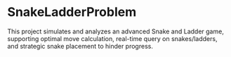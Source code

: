 # SnakeLadderProblem
This project simulates and analyzes an advanced Snake and Ladder game, supporting optimal move calculation, real-time query on snakes/ladders, and strategic snake placement to hinder progress.
